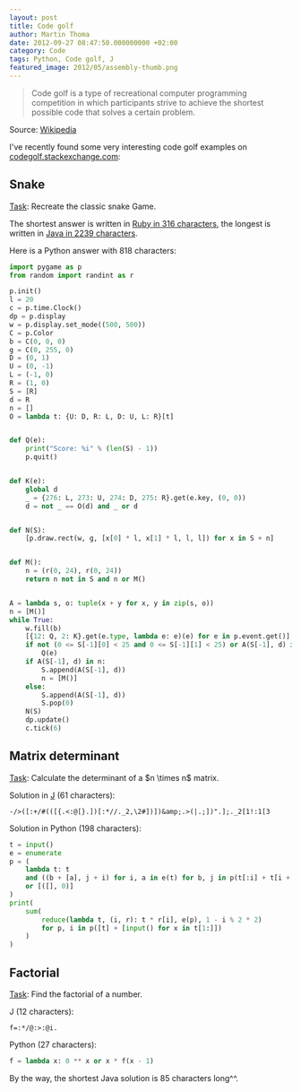 ```yaml
---
layout: post
title: Code golf
author: Martin Thoma
date: 2012-09-27 08:47:50.000000000 +02:00
category: Code
tags: Python, Code golf, J
featured_image: 2012/05/assembly-thumb.png
---
```

<blockquote>Code golf is a type of recreational computer programming competition in which participants strive to achieve the shortest possible code that solves a certain problem.</blockquote>
Source: <a href="http://en.wikipedia.org/wiki/Code_golf">Wikipedia</a>

I've recently found some very interesting code golf examples on <a href="http://codegolf.stackexchange.com">codegolf.stackexchange.com</a>:

<h2>Snake</h2>
<a href="http://codegolf.stackexchange.com/q/7241/5240">Task</a>: Recreate the classic snake Game.

The shortest answer is written in <a href="http://codegolf.stackexchange.com/a/7260/5240">Ruby in 316 characters</a>, the longest is written in <a href="http://codegolf.stackexchange.com/a/7255/5240">Java in 2239 characters</a>.

Here is a Python answer with 818 characters:

```python
import pygame as p
from random import randint as r

p.init()
l = 20
c = p.time.Clock()
dp = p.display
w = p.display.set_mode((500, 500))
C = p.Color
b = C(0, 0, 0)
g = C(0, 255, 0)
D = (0, 1)
U = (0, -1)
L = (-1, 0)
R = (1, 0)
S = [R]
d = R
n = []
O = lambda t: {U: D, R: L, D: U, L: R}[t]


def Q(e):
    print("Score: %i" % (len(S) - 1))
    p.quit()


def K(e):
    global d
    _ = {276: L, 273: U, 274: D, 275: R}.get(e.key, (0, 0))
    d = not _ == O(d) and _ or d


def N(S):
    [p.draw.rect(w, g, [x[0] * l, x[1] * l, l, l]) for x in S + n]


def M():
    n = (r(0, 24), r(0, 24))
    return n not in S and n or M()


A = lambda s, o: tuple(x + y for x, y in zip(s, o))
n = [M()]
while True:
    w.fill(b)
    [{12: Q, 2: K}.get(e.type, lambda e: e)(e) for e in p.event.get()]
    if not (0 <= S[-1][0] < 25 and 0 <= S[-1][1] < 25) or A(S[-1], d) in S:
        Q(e)
    if A(S[-1], d) in n:
        S.append(A(S[-1], d))
        n = [M()]
    else:
        S.append(A(S[-1], d))
        S.pop(0)
    N(S)
    dp.update()
    c.tick(6)
```

<h2>Matrix determinant</h2>
<a href="http://codegolf.stackexchange.com/q/8405/5240">Task</a>: Calculate the determinant of a $n \times n$ matrix.

Solution in <a href="http://en.wikipedia.org/wiki/J_(programming_language)">J</a> (61 characters):
```text
-/>([:+/#(([{.<:@[}.])[:*//._2,\2#])])&amp;.>(|.;])".];._2[1!:1[3
```

Solution in Python (198 characters):
```python
t = input()
e = enumerate
p = (
    lambda t: t
    and ((b + [a], j + i) for i, a in e(t) for b, j in p(t[:i] + t[i + 1 :]))
    or [([], 0)]
)
print(
    sum(
        reduce(lambda t, (i, r): t * r[i], e(p), 1 - i % 2 * 2)
        for p, i in p([t] + [input() for x in t[1:]])
    )
)
```

<h2>Factorial</h2>
<a href="http://codegolf.stackexchange.com/q/607/5240">Task</a>: Find the factorial of a number.

J (12 characters):
```text
f=:*/@:>:@i.
```

Python (27 characters):
```python
f = lambda x: 0 ** x or x * f(x - 1)
```

By the way, the shortest Java solution is 85 characters long^^.

